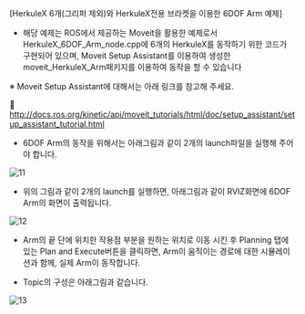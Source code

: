 [HerkuleX 6개(그리퍼 제외)와 HerkuleX전용 브라켓을 이용한 6DOF Arm 예제]

-	해당 예제는 ROS에서 제공하는 Moveit을 활용한 예제로서 HerkuleX_6DOF_Arm_node.cpp에 6개의 HerkuleX를 동작하기 위한 코드가 구현되어 있으며, Moveit Setup Assistant를 이용하여 생성한 moveit_HerkuleX_Arm패키지를 이용하여 동작을 할 수 있습니다

※	Moveit Setup Assistant에 대해서는 아래 링크를 참고해 주세요.

 http://docs.ros.org/kinetic/api/moveit_tutorials/html/doc/setup_assistant/setup_assistant_tutorial.html

-	6DOF Arm의 동작을 위해서는 아래그림과 같이 2개의 launch파일을 실행해 주어야 합니다.

![11](https://user-images.githubusercontent.com/58063370/76718844-5a30b000-677b-11ea-8676-e57921d19748.png)

-	위의 그림과 같이 2개의 launch를 실행하면, 아래그림과 같이 RVIZ화면에 6DOF Arm의 화면이 출력됩니다.

![12](https://user-images.githubusercontent.com/58063370/76718850-5d2ba080-677b-11ea-8bea-14545ce780dc.png)

-	Arm의 끝 단에 위치한 작용점 부분을 원하는 위치로 이동 시킨 후 Planning 탭에 있는 Plan and Execute버튼을 클릭하면, Arm이 움직이는 경로에 대한 시뮬레이션과 함께, 실제 Arm이 동작합니다.

-	Topic의 구성은 아래그림과 같습니다.

![13](https://user-images.githubusercontent.com/58063370/76718853-5f8dfa80-677b-11ea-95c5-7a7191edb169.png)
